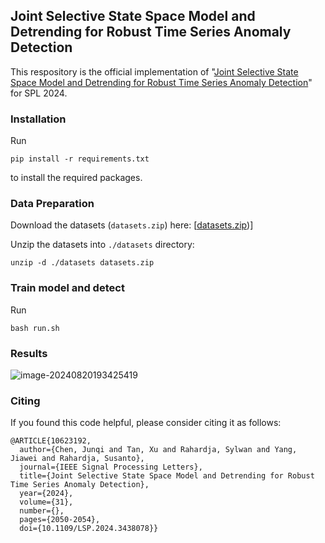 ## Joint Selective State Space Model and Detrending for Robust Time Series Anomaly Detection

This respository is the official implementation of "[Joint Selective State Space Model and Detrending for Robust Time Series Anomaly Detection](https://ieeexplore.ieee.org/document/10623192/)" for SPL 2024. 



### Installation

Run

```
pip install -r requirements.txt
```

to install the required packages.



### Data Preparation

Download the datasets (`datasets.zip`) here: [[datasets.zip](https://mailnwpueducn-my.sharepoint.com/:u:/g/personal/jqchen_mail_nwpu_edu_cn/EVJZQ3fmAPpGjQryQ6RVZaIBX5qY-SBt-30Q2C9zR2AkDA?e=f7lHbq))]

Unzip the datasets into `./datasets` directory:

```
unzip -d ./datasets datasets.zip
```



### Train model and detect

Run

```
bash run.sh
```



### Results

![image-20240820193425419]([README\image-20240820193425419.png](https://github.com/aaaceo890/mamba_tsad/blob/master/README/image-20240820193425419.png))



### Citing

If you found this code helpful, please consider citing it as follows:

```
@ARTICLE{10623192,
  author={Chen, Junqi and Tan, Xu and Rahardja, Sylwan and Yang, Jiawei and Rahardja, Susanto},
  journal={IEEE Signal Processing Letters}, 
  title={Joint Selective State Space Model and Detrending for Robust Time Series Anomaly Detection}, 
  year={2024},
  volume={31},
  number={},
  pages={2050-2054},
  doi={10.1109/LSP.2024.3438078}}
```



